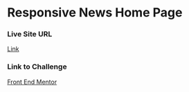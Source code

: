 # Responsive News Home Page

### Live Site URL

[Link](https://danzelcodes-news-mainpage.netlify.app)

### Link to Challenge

[Front End Mentor](https://www.frontendmentor.io/challenges/news-homepage-H6SWTa1MFl)
